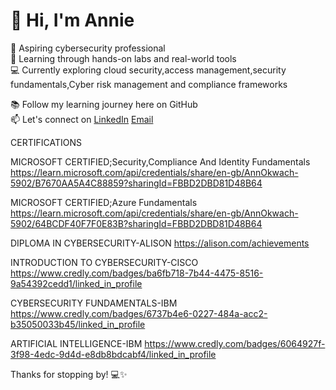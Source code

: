 # 👋 Hi, I'm Annie

🎯 Aspiring cybersecurity professional  
🔐 Learning through hands-on labs and real-world tools  
💻 Currently exploring cloud security,access management,security fundamentals,Cyber risk management and compliance frameworks


📚 Follow my learning journey here on GitHub  
📫 Let's connect on [LinkedIn](https://www.linkedin.com/in/annie-okwach-capm®-651a3b1a1)
[Email](okwachannie@gmail.com)

CERTIFICATIONS

MICROSOFT CERTIFIED;Security,Compliance And Identity Fundamentals https://learn.microsoft.com/api/credentials/share/en-gb/AnnOkwach-5902/B7670AA5A4C88859?sharingId=FBBD2DBD81D48B64

MICROSOFT CERTIFIED;Azure Fundamentals https://learn.microsoft.com/api/credentials/share/en-gb/AnnOkwach-5902/64BCDF40F7F0E83B?sharingId=FBBD2DBD81D48B64

DIPLOMA IN CYBERSECURITY-ALISON https://alison.com/achievements

INTRODUCTION TO CYBERSECURITY-CISCO https://www.credly.com/badges/ba6fb718-7b44-4475-8516-9a54392cedd1/linked_in_profile

CYBERSECURITY FUNDAMENTALS-IBM https://www.credly.com/badges/6737b4e6-0227-484a-acc2-b35050033b45/linked_in_profile

ARTIFICIAL INTELLIGENCE-IBM https://www.credly.com/badges/6064927f-3f98-4edc-9d4d-e8db8bdcabf4/linked_in_profile







Thanks for stopping by! 💻✨
